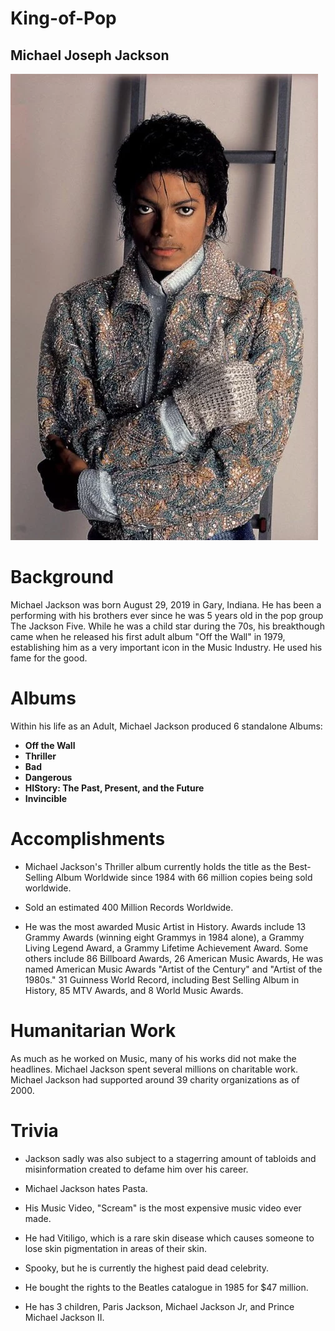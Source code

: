 # King-of-Pop

## Michael Joseph Jackson

![Alt Text](mj.png)



# Background
Michael Jackson was born August 29, 2019 in Gary, Indiana. He has been a performing with his brothers ever since he was 5 years old in the pop group The Jackson Five. While he was a child star during the 70s, his breakthough came when he released his first adult album "Off the Wall" in 1979, establishing him as a very important icon in the Music Industry. He used his fame for the good.

# Albums

Within his life as an Adult, Michael Jackson produced 6 standalone Albums:

- **Off the Wall**
- **Thriller**
- **Bad**
- **Dangerous**
- **HIStory: The Past, Present, and the Future**
- **Invincible**

# Accomplishments

- Michael Jackson's Thriller album currently holds the title as the Best-Selling Album Worldwide since 1984 with 66 million copies being sold worldwide.

- Sold an estimated 400 Million Records Worldwide.

- He was the most awarded Music Artist in History. Awards include 13 Grammy Awards (winning eight Grammys in 1984 alone), a Grammy Living Legend Award, a Grammy Lifetime Achievement Award. Some others include 86 Billboard Awards,
26 American Music Awards, He was named American Music Awards "Artist of the Century" and "Artist of the 1980s."
31 Guinness World Record, including Best Selling Album in History, 85 MTV Awards, and 8 World Music Awards.

# Humanitarian Work
As much as he worked on Music, many of his works did not make the headlines. Michael Jackson spent several millions on charitable work. Michael Jackson had supported  around 39 charity organizations as of 2000. 

# Trivia

- Jackson sadly was also subject to a stagerring amount of tabloids and misinformation created to defame him over his career.

- Michael Jackson hates Pasta.

- His Music Video, "Scream" is the most expensive music video ever made.

- He had Vitiligo, which is a rare skin disease which causes someone to lose skin pigmentation in areas of their skin.

- Spooky, but he is currently the highest paid dead celebrity. 

- He bought the rights to the Beatles catalogue in 1985 for $47 million.

- He has 3 children, Paris Jackson, Michael Jackson Jr, and Prince Michael Jackson II.